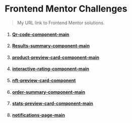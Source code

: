 # Frontend Mentor Challenges

> My URL link to Frontend Mentor solutions.

1. #### [Qr-code-component-main](https://hyeo151.github.io/Frontend-mentor-projects/1_qr-code-component-main/)
2. #### [Results-summary-component-main](https://hyeo151.github.io/Frontend-mentor-projects/2_results-summary-component-main/)
3. #### [product-preview-card-component-main](https://hyeo151.github.io/Frontend-mentor-projects/3_product-preview-card-component-main/)
4. #### [interactive-rating-component-main](https://hyeo151.github.io/Frontend-mentor-projects/4_interactive-rating-component-main/)
5. #### [nft-preview-card-component](https://hyeo151.github.io/Frontend-mentor-projects/5_nft-preview-card-component/)
6. #### [order-summary-component-main](https://hyeo151.github.io/Frontend-mentor-projects/6_order-summary-component-main/)
7. #### [stats-preview-card-component-main](https://hyeo151.github.io/Frontend-mentor-projects/7_stats-preview-card-component-main/)
8. #### [notifications-page-main](https://hyeo151.github.io/Frontend-mentor-projects/8_notifications-page-main/)
